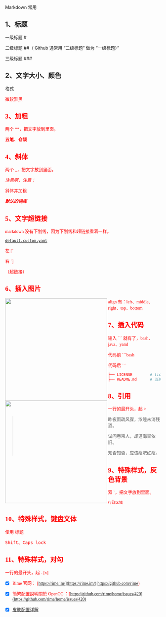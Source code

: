 Markdown 常用



## 1、标题

一级标题 #

二级标题 ##（ Github 通常用 “二级标题” 做为 “一级标题）”

三级标题 ###

## 2、文字大小、颜色

格式  <font face="微软雅黑" color=#FF0000>

<font face="微软雅黑" color=#FF0000>微软雅黑</font>

## 3、加粗

两个 **，把文字放到里面。

**五笔**、**仓颉**

## 4、斜体

两个 _，把文字放到里面。

_注意啊，注意：_

斜体并加粗

_**默认的词库**_

## 5、文字超链接

markdown 没有下划线，因为下划线和超链接看着一样。

[`default.custom.yaml`](https://github.com/KyleBing/rime-wubi86-jidian/blob/master/default.custom.yaml) 

左 [`

右 `]

（超链接）

## 6、插入图片

<img width="330" align="left" src="图片超链接" >

align 有：left、middle、right、top、bottom

<img width="330" align="left" src="https://user-images.githubusercontent.com/12215982/149726120-1a066937-551c-4a43-b2e8-b081f6366c9d.png">

## 7、插入代码

输入 ``` 就有了，bash、java、yaml

代码前 ```bash

代码后 ```

```bash
├── LICENSE        # license
├── README.md      # 当前说明文档
```

## 8、引用

一行的最开头，起  >

> 昨夜雨疏风骤，浓睡未消残酒。
>
> 试问卷帘人，却道海棠依旧。
>
> 知否知否，应该瘦肥红瘦。

## 9、特殊样式，灰色背景

双 `，把文字放到里面。

`行政区域`

## 10、特殊样式，键盘文体

使用 <kbd> 标题

<kbd>Shift</kbd>、<kbd>Caps lock</kbd>

## 11、特殊样式，对勾

一行的最开头，起 - [x]

- [x] Rime 官网：   [https://rime.im/](https://rime.im/) https://github.com/rime)
- [x] 簡繁配置說明關於 OpenCC ：[https://github.com/rime/home/issues/420](https://github.com/rime/home/issues/420)
- [x] [皮肤配置详解](https://github.com/KyleBing/rime-wubi86-jidian/wiki/%E7%9A%AE%E8%82%A4%E9%85%8D%E7%BD%AE%E8%AF%A6%E8%A7%A3)





